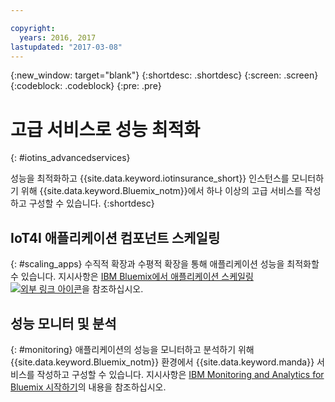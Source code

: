 ```yaml
---

copyright:
  years: 2016, 2017
lastupdated: "2017-03-08"
---
```


<!-- Common attributes used in the template are defined as follows: -->
{:new_window: target="blank"}
{:shortdesc: .shortdesc}
{:screen: .screen}
{:codeblock: .codeblock}
{:pre: .pre}



<!-- {{site.data.keyword.iotinsurance_full}}  {{site.data.keyword.iotinsurance_short}}  -->


# 고급 서비스로 성능 최적화
{: #iotins_advancedservices}


성능을 최적화하고 {{site.data.keyword.iotinsurance_short}} 인스턴스를 모니터하기 위해 {{site.data.keyword.Bluemix_notm}}에서 하나 이상의 고급 서비스를 작성하고 구성할 수 있습니다.
{:shortdesc}

## IoT4I 애플리케이션 컴포넌트 스케일링
{: #scaling_apps}
수직적 확장과 수평적 확장을 통해 애플리케이션 성능을 최적화할 수 있습니다. 지시사항은 [IBM Bluemix에서 애플리케이션 스케일링 ![외부 링크 아이콘](../../icons/launch-glyph.svg)](http://www.ibm.com/developerworks/cloud/library/cl-bluemix-autoscale/)을 참조하십시오.

## 성능 모니터 및 분석
{: #monitoring}
애플리케이션의 성능을 모니터하고 분석하기 위해 {{site.data.keyword.Bluemix_notm}} 환경에서 {{site.data.keyword.manda}} 서비스를 작성하고 구성할 수 있습니다. 지시사항은 [IBM Monitoring and Analytics for Bluemix 시작하기](../monana/index.html#gettingstartedtemplate)의 내용을 참조하십시오. 

<!-- ### Monitoring logging information with Logmet

https://console.ng.bluemix.net/docs/services/MessageHub/index.html#messagehub072
-->

<!--
### Monitoring with New Relic
For additional monitoring, you can use New Relic, a third-party service that provides monitoring metrics for your application. For instructions to create the New Relic service in your {{site.data.keyword.Bluemix_notm}} environment, see [Using New Relic](https://console.ng.bluemix.net/docs/runtimes/liberty/newRelic.html).
-->
